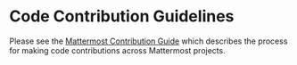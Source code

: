 # Code Contribution Guidelines

Please see the [Mattermost Contribution Guide](http://docs.mattermost.com/developer/contribution-guide.html) which describes the process for making code contributions across Mattermost projects. 
